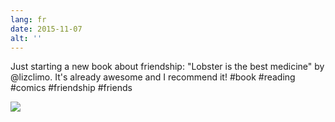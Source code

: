 ```yaml
---
lang: fr
date: 2015-11-07
alt: ''
---
```


Just starting a new book about friendship: "Lobster is the best medicine" by @lizclimo. It's already awesome and I recommend it! #book #reading #comics #friendship #friends

![](/photos/2015-11-07-1446920068.jpg)